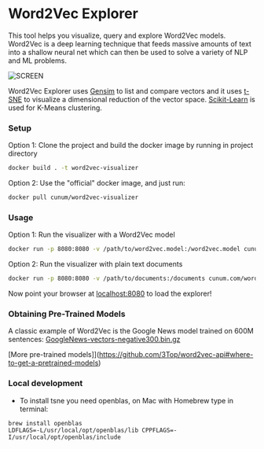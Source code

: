 
# Word2Vec Explorer

This tool helps you visualize, query and explore Word2Vec models. Word2Vec is a deep learning technique that feeds massive amounts of text into a shallow neural net which can then be used to solve a variety of NLP and ML problems.

![SCREEN](https://raw.githubusercontent.com/cunum/word2vec-explorer/master/public/screenshots/screen.png)

Word2Vec Explorer uses [Gensim](https://github.com/piskvorky/gensim) to list and compare vectors and it uses [t-SNE](https://github.com/danielfrg/tsne) to visualize a dimensional reduction of the vector space. [Scikit-Learn](http://scikit-learn.org/stable/) is used for K-Means clustering.

### Setup

Option 1: Clone the project and build the docker image by running in project directory
```bash
docker build . -t word2vec-visualizer
```

Option 2:
Use the "official" docker image, and just run:
```bash
docker pull cunum/word2vec-visualizer
```

### Usage

Option 1: Run the visualizer with a Word2Vec model

```bash
docker run -p 8080:8080 -v /path/to/word2vec.model:/word2vec.model cunum.com/word2vec-visualizer
```

Option 2: Run the visualizer with plain text documents
```bash
docker run -p 8080:8080 -v /path/to/documents:/documents cunum.com/word2vec-visualizer
```

Now point your browser at [localhost:8080](http://localhost:8080/) to load the explorer!

### Obtaining Pre-Trained Models

A classic example of Word2Vec is the Google News model trained on 600M sentences: [GoogleNews-vectors-negative300.bin.gz](https://drive.google.com/file/d/0B7XkCwpI5KDYNlNUTTlSS21pQmM/edit?usp=sharing)

[More pre-trained models]](https://github.com/3Top/word2vec-api#where-to-get-a-pretrained-models)

### Local development

- To install tsne you need openblas, on Mac with Homebrew type in terminal:
```
brew install openblas
LDFLAGS=-L/usr/local/opt/openblas/lib CPPFLAGS=-I/usr/local/opt/openblas/include
``` 